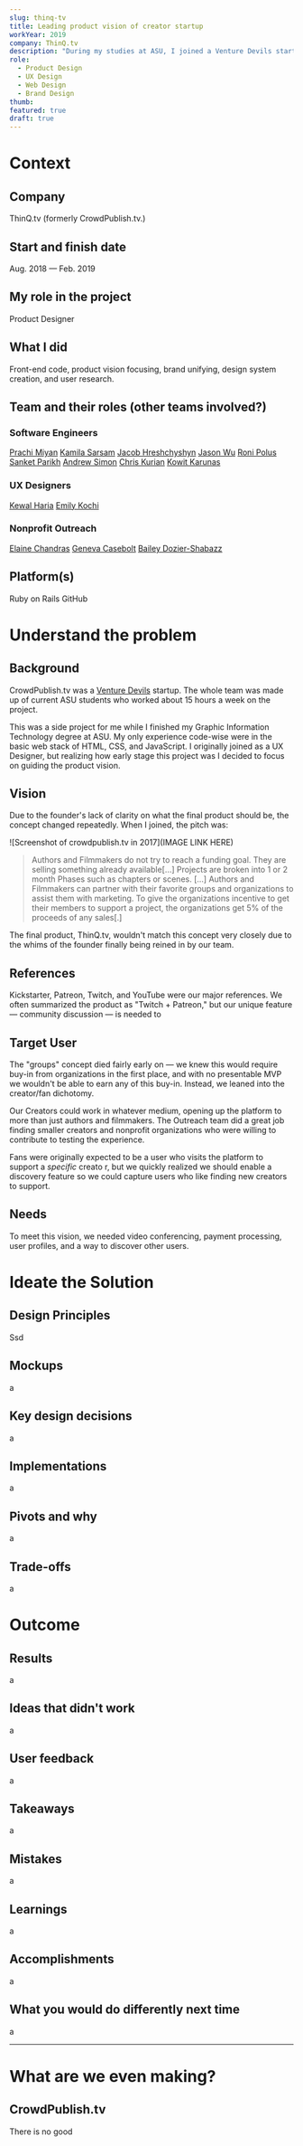 ```yaml
---
slug: thinq-tv
title: Leading product vision of creator startup
workYear: 2019
company: ThinQ.tv
description: "During my studies at ASU, I joined a Venture Devils startup building a platform to help creators connect with their audience. I led the product vision, contributed to front-end code, and worked on the UX and web design."
role:
  - Product Design
  - UX Design
  - Web Design
  - Brand Design
thumb:
featured: true
draft: true
---
```


# Context

## Company

ThinQ.tv (formerly CrowdPublish.tv.)

## Start and finish date

Aug. 2018 — Feb. 2019

## My role in the project

Product Designer

## What I did

Front-end code, product vision focusing, brand unifying, design system creation, and user research.

## Team and their roles (other teams involved?)

### Software Engineers

[Prachi Miyan](https://www.linkedin.com/in/prachi-miyan/)
[Kamila Sarsam](https://www.linkedin.com/in/kamilasarsam/)
[Jacob Hreshchyshyn](https://www.linkedin.com/in/jhreshchyshyn/)
[Jason Wu](https://www.linkedin.com/in/jason-wu-368b45135/)
[Roni Polus](https://www.linkedin.com/in/roni-polus/)
[Sanket Parikh](https://www.linkedin.com/in/sanket-parikh-b27478a8/)
[Andrew Simon](https://www.linkedin.com/in/asimondrew/)
[Chris Kurian](https://www.linkedin.com/in/chris-kurian-3408b9188/)
[Kowit Karunas](https://www.linkedin.com/in/kowitkarunas/)

### UX Designers

[Kewal Haria](https://www.linkedin.com/in/kewal-haria/)
[Emily Kochi](https://www.linkedin.com/in/emilykochi/)

### Nonprofit Outreach

[Elaine Chandras](https://www.linkedin.com/in/elaine-chandras-5526a6187/)
[Geneva Casebolt](https://www.linkedin.com/in/geneva-casebolt-7579ab169/)
[Bailey Dozier-Shabazz](https://www.linkedin.com/in/doziershabazz/)

## Platform(s)

Ruby on Rails
GitHub

# Understand the problem

## Background

CrowdPublish.tv was a [Venture Devils](https://entrepreneurship.asu.edu/programs/venture-devils/) startup. The whole team was made up of current ASU students who worked about 15 hours a week on the project.

This was a side project for me while I finished my Graphic Information Technology degree at ASU. My only experience code-wise were in the basic web stack of HTML, CSS, and JavaScript. I originally joined as a UX Designer, but realizing how early stage this project was I decided to focus on guiding the product vision.

## Vision

Due to the founder's lack of clarity on what the final product should be, the concept changed repeatedly. When I joined, the pitch was:

![Screenshot of crowdpublish.tv in 2017](IMAGE LINK HERE)

> Authors and Filmmakers do not try to reach a funding goal. They are selling something already available[...] Projects are broken into 1 or 2 month Phases such as chapters or scenes. [...] Authors and Filmmakers can partner with their favorite groups and organizations to assist them with marketing. To give the organizations incentive to get their members to support a project, the organizations get 5% of the proceeds of any sales[.]

The final product, ThinQ.tv, wouldn't match this concept very closely due to the whims of the founder finally being reined in by our team.

## References

Kickstarter, Patreon, Twitch, and YouTube were our major references. We often summarized the product as "Twitch + Patreon," but our unique feature — community discussion — is needed to

## Target User

The "groups" concept died fairly early on — we knew this would require buy-in from organizations in the first place, and with no presentable MVP we wouldn't be able to earn any of this buy-in. Instead, we leaned into the creator/fan dichotomy.

Our Creators could work in whatever medium, opening up the platform to more than just authors and filmmakers. The Outreach team did a great job finding smaller creators and nonprofit organizations who were willing to contribute to testing the experience.

Fans were originally expected to be a user who visits the platform to support a _specific_ creato
r, but we quickly realized we should enable a discovery feature so we could capture users who like finding new creators to support.

## Needs

To meet this vision, we needed video conferencing, payment processing, user profiles, and a way to discover other users.

# Ideate the Solution

## Design Principles

Ssd

## Mockups

a

## Key design decisions

a

## Implementations

a

## Pivots and why

a

## Trade-offs

a

# Outcome

## Results

a

## Ideas that didn't work

a

## User feedback

a

## Takeaways

a

## Mistakes

a

## Learnings

a

## Accomplishments

a

## What you would do differently next time

a

---

# What are we even making?

## CrowdPublish.tv

There is no good
